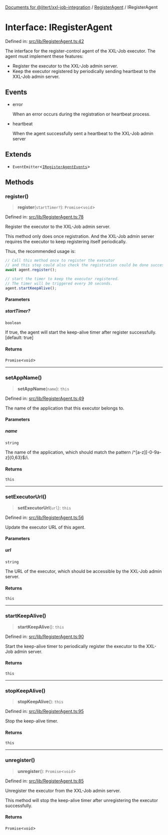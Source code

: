[Documents for @litert/xxl-job-integration](../../index.md) / [RegisterAgent](../index.md) / IRegisterAgent

# Interface: IRegisterAgent

Defined in: [src/lib/RegisterAgent.ts:42](https://github.com/litert/xxl-job-integration.js/blob/master/src/lib/RegisterAgent.ts#L42)

The interface for the register-control agent of the XXL-Job executor.
The agent must implement these features:

- Register the executor to the XXL-Job admin server.
- Keep the executor registered by periodically sending heartbeat to the XXL-Job admin server.

## Events

- error

    When an error occurs during the registration or heartbeat process.

- heartbeat

    When the agent successfully sent a heartbeat to the XXL-Job admin server

## Extends

- `EventEmitter`\<[`IRegisterAgentEvents`](IRegisterAgentEvents.md)\>

## Methods

### register()

> **register**(`startTimer?`): `Promise`\<`void`\>

Defined in: [src/lib/RegisterAgent.ts:78](https://github.com/litert/xxl-job-integration.js/blob/master/src/lib/RegisterAgent.ts#L78)

Register the executor to the XXL-Job admin server.

This method only does once registration. And the XXL-Job admin server requires the executor to keep registering
itself periodically.

Thus, the recommended usage is:

```ts
// Call this method once to register the executor
// and this step could also check the registration could be done successfully.
await agent.register();

// start the timer to keep the executor registered.
// The timer will be triggered every 30 seconds.
agent.startKeepAlive();
```

#### Parameters

##### startTimer?

`boolean`

If true, the agent will start the keep-alive timer after register successfully. [default: true]

#### Returns

`Promise`\<`void`\>

***

### setAppName()

> **setAppName**(`name`): `this`

Defined in: [src/lib/RegisterAgent.ts:49](https://github.com/litert/xxl-job-integration.js/blob/master/src/lib/RegisterAgent.ts#L49)

The name of the application that this executor belongs to.

#### Parameters

##### name

`string`

The name of the application, which should match the pattern /^[a-z][-0-9a-z]{0,63}$/i.

#### Returns

`this`

***

### setExecutorUrl()

> **setExecutorUrl**(`url`): `this`

Defined in: [src/lib/RegisterAgent.ts:56](https://github.com/litert/xxl-job-integration.js/blob/master/src/lib/RegisterAgent.ts#L56)

Update the executor URL of this agent.

#### Parameters

##### url

`string`

The URL of the executor, which should be accessible by the XXL-Job admin server.

#### Returns

`this`

***

### startKeepAlive()

> **startKeepAlive**(): `this`

Defined in: [src/lib/RegisterAgent.ts:90](https://github.com/litert/xxl-job-integration.js/blob/master/src/lib/RegisterAgent.ts#L90)

Start the keep-alive timer to periodically register the executor to the XXL-Job admin server.

#### Returns

`this`

***

### stopKeepAlive()

> **stopKeepAlive**(): `this`

Defined in: [src/lib/RegisterAgent.ts:95](https://github.com/litert/xxl-job-integration.js/blob/master/src/lib/RegisterAgent.ts#L95)

Stop the keep-alive timer.

#### Returns

`this`

***

### unregister()

> **unregister**(): `Promise`\<`void`\>

Defined in: [src/lib/RegisterAgent.ts:85](https://github.com/litert/xxl-job-integration.js/blob/master/src/lib/RegisterAgent.ts#L85)

Unregister the executor from the XXL-Job admin server.

This method will stop the keep-alive timer after unregistering the executor successfully.

#### Returns

`Promise`\<`void`\>
